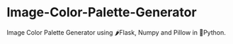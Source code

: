 # Image-Color-Palette-Generator
Image Color Palette Generator using 🌶Flask, Numpy and Pillow in 🐍Python.
